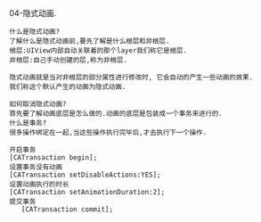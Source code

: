 04-隐式动画.
	
	什么是隐式动画?
	了解什么是隐式动画前,要先了解是什么根层和非根层.
	根层:UIView内部自动关联着的那个layer我们称它是根层.
	非根层:自己手动创建的层,称为非根层.
	
	隐式动画就是当对非根层的部分属性进行修改时, 它会自动的产生一些动画的效果.
	我们称这个默认产生的动画为隐式动画.
	
	如何取消隐式动画?
	首先要了解动画底层是怎么做的.动画的底层是包装成一个事务来进行的.
	什么是事务?
	很多操作绑定在一起,当这些操作执行完毕后,才去执行下一个操作.
	
	开启事务
	[CATransaction begin];
	设置事务没有动画
	[CATransaction setDisableActions:YES];
	设置动画执行的时长
	[CATransaction setAnimationDuration:2];
	提交事务
       [CATransaction commit];